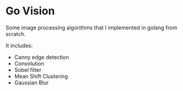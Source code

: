 # Go Vision
Some image processing algorithms that I implemented in golang from scratch.

It includes:

* Canny edge detection
* Convolution
* Sobel filter
* Mean Shift Clustering
* Gaussian Blur
